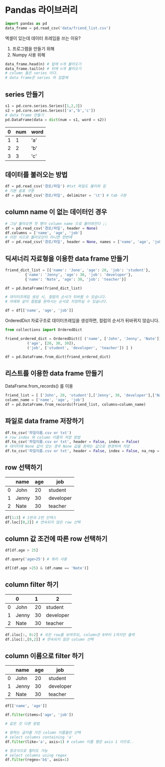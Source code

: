 # Pandas 라이브러리

```python
import pandas as pd
data_frame = pd.read_csv('data/friend_list.csv')
```

엑셀이 있는데 데이터 프레임을 쓰는 이유?

1. 프로그램을 만들기 위해
2. Numpy 사용 위해

```python
data_frame.head(n) # 앞에 n개 불러오기
data_frame.tail(n) # 뒤에 n개 불러오기
# column 들은 series 이다.
# data frame은 series 의 집합체
```

## series 만들기

```python
s1 = pd.core.series.Series([1,2,3])
s2 = pd.core.series.Series(['a','b','c'])
# data frame 만들기
pd.DataFrame(data = dict(num = s1, word = s2))
```

| 0    | num  | word |
| ---- | ---- | ---- |
| 1    | 1    | 'a'  |
| 2    | 2    | 'b'  |
| 3    | 3    | 'c'  |

## 데이터를 불러오는 방법

```python
df = pd.read_csv('경로/파일') #txt 파일도 불러와 짐 
# 기본 쉼표 구분 
df = pd.read_csv('경로/파일', delimiter = '\t') # tab 구분
```

## column name 이 없는 데이터인 경우

```python
# 그냥 불러오면 첫 행이 column name 으로 불러와진다 ;;
df = pd.read_csv('경로/파일', header = None)
df.columns = ['name', 'age', 'job']
# 이런 식으로 불러오던지 아니면 한번에
df = pd.read_csv('경로/파일', header = None, names = ['name', 'age', 'job'])
```

## 딕셔너리 자료형을 이용한 data frame 만들기

```python
friend_dict_list = [{'name': 'Jone', 'age': 20, 'job': 'student'},
         {'name': 'Jenny', 'age': 30, 'job': 'developer'},
         {'name': 'Nate', 'age': 30, 'job': 'teacher'}]

df = pd.DataFrame(friend_dict_list)

# 데이터프레임 생성 시, 컬럼의 순서가 뒤바뀔 수 있습니다.
# 아래와 같이 컬럼을 원하시는 순서로 지정하실 수 있습니다.

df = df[['name', 'age', 'job']]
```

OrderedDict 자료구조로 데이터프레임을 생성하면, 컬럼의 순서가 뒤바뀌지 않습니다.

```python
from collections import OrderedDict

friend_ordered_dict = OrderedDict([ ('name', ['John', 'Jenny', 'Nate']),
          ('age', [20, 30, 30]),
          ('job', ['student', 'developer', 'teacher']) ] )

df = pd.DataFrame.from_dict(friend_ordered_dict)
```

## 리스트를 이용한 data frame 만들기

DataFrame.from_records() 를 이용

```python
friend_list = [ ['John', 20, 'student'],['Jenny', 30, 'developer'],['Nate', 30, 'teacher'] ]
column_name = ['name', 'age', 'job']
df = pd.DataFrame.from_records(friend_list, columns=column_name)
```

## 파일로 data frame 저장하기

```python
df.to_csv('파일이름.csv or txt')
# row index 와 column 이름의 저장 방법
df.to_csv('파일이름.csv or txt', header = False, index = False)
# 데이터에 None 값이 있는 경우 None 값을 원하는 값으로 변경하여 저장
df.to_csv('파일이름.csv or txt', header = False, index = False, na_rep = '-')
```

## row 선택하기

|      | name  | age  | job       |
| :--- | :---- | :--- | --------- |
| 0    | John  | 20   | student   |
| 1    | Jenny | 30   | developer |
| 2    | Nate  | 30   | teacher   |

```python
df[1:3] # 1번과 2번 인덱스
df.loc[[0,2]] # 연속되지 않은 row 선택
```

## column 값 조건에 따른 row 선택하기

```python
df[df.age > 25]

df.query('age>25') # 쿼리 사용

df[(df.age >25) & (df.name == 'Nate')]
```

## column filter 하기

|      | 0     | 1    | 2         |
| :--- | :---- | :--- | --------- |
| 0    | John  | 20   | student   |
| 1    | Jenny | 30   | developer |
| 2    | Nate  | 30   | teacher   |

```python
df.iloc[:, 0:2] # 모든 row를 보여주되, column은 0부터 1까지만 출력
df.iloc[:,[0,2]] # 연속되지 않은 column 선택
```

## column 이름으로 filter 하기

|      | name  | age  | job       |
| :--- | :---- | :--- | --------- |
| 0    | John  | 20   | student   |
| 1    | Jenny | 30   | developer |
| 2    | Nate  | 30   | teacher   |

```python
df[['name', 'age']]

df.filter(items=['age', 'job'])

# 같은 것 다른 방법
```

```python
# 원하는 글자를 가진 column 이름들만 선택
# select columns containing 'a'
df.filter(like='a', axis=1) # column 이름 행은 axis 1 이므로..

# 정규식으로 필터도 가능
# select columns using regex
df.filter(regex='b$', axis=1)
```

